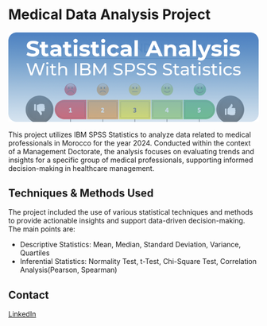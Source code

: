 # Medical Data Analysis Project

![Project Banner](./project-banner.png)

This project utilizes IBM SPSS Statistics to analyze data related to medical professionals in Morocco for the year 2024. Conducted within the context of a Management Doctorate, the analysis focuses on evaluating trends and insights for a specific group of medical professionals, supporting informed decision-making in healthcare management.


## Techniques & Methods Used

The project included the use of various statistical techniques and methods to provide actionable insights and support data-driven decision-making. The main points are:

- Descriptive Statistics: Mean, Median, Standard Deviation, Variance, Quartiles
- Inferential Statistics: Normality Test, t-Test, Chi-Square Test, Correlation Analysis(Pearson, Spearman)


## Contact

[LinkedIn](https://www.linkedin.com/in/akhatarmourad/)
